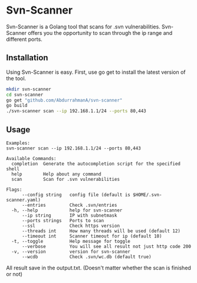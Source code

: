 # Svn-Scanner

Svn-Scanner is a Golang tool that scans for .svn vulnerabilities. Svn-Scanner offers you the opportunity to scan through the ip range and different ports.
## Installation

Using Svn-Scanner is easy. First, use go get to install the latest version of the tool.

```bash
mkdir svn-scanner
cd svn-scanner
go get "github.com/AbdurrahmanA/svn-scanner"
go build
./svn-scanner scan --ip 192.168.1.1/24 --ports 80,443
```

## Usage
	Examples:
	svn-scanner scan --ip 192.168.1.1/24 --ports 80,443

	Available Commands:
	  completion  Generate the autocompletion script for the specified shell
	  help        Help about any command
	  scan        Scan for .svn vulnerabilities

	Flags:
	      --config string   config file (default is $HOME/.svn-scanner.yaml)
	      --entries         Check .svn/entries
	  -h, --help            help for svn-scanner
	      --ip string       IP with subnetmask
	      --ports strings   Ports to scan
	      --ssl             Check https version
	      --threads int     How many threads will be used (default 12)
	      --timeout int     Scanner timeout for ip (default 10)
	  -t, --toggle          Help message for toggle
	      --verbose         You will see all result not just http code 200
	  -v, --version         version for svn-scanner
	      --wcdb            Check .svn/wc.db (default true)

	 
All result save in the output.txt. (Doesn't matter whether the scan is finished or not)
